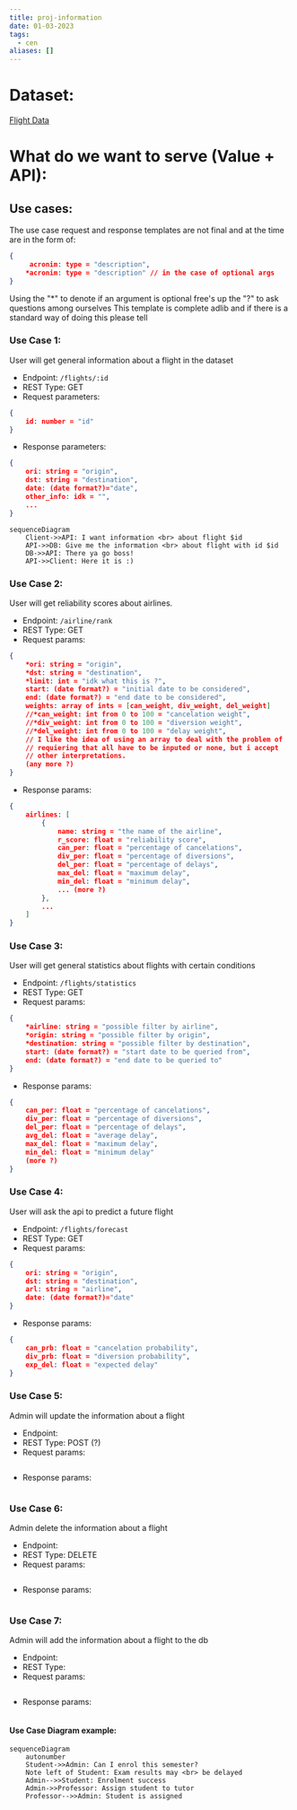 ```yaml
---
title: proj-information
date: 01-03-2023
tags:
  - cen
aliases: []
---
```


# Dataset:
[Flight Data](https://www.kaggle.com/datasets/robikscube/flight-delay-dataset-20182022?select=Combined_Flights_2022.csv)

# What do we want to serve (Value + API):

## Use cases:

The use case request and response templates are not final and at the time are in the form of:
```json
{
	 acronim: type = "description",
	*acronim: type = "description" // in the case of optional args
}
```
Using the "\*" to denote if an argument is optional free's up the "?" to ask questions among ourselves
This template is complete adlib and if there is a standard way of doing this please tell


### Use Case 1:

User will get general information about a flight in the dataset

- Endpoint: `/flights/:id`
- REST Type: GET
- Request parameters:
```json
{
	id: number = "id"
}
```
- Response parameters:
```json
{
	ori: string = "origin",
	dst: string = "destination",
	date: (date format?)="date",
	other_info: idk = "",
	...
}
```

```mermaid
sequenceDiagram
    Client->>API: I want information <br> about flight $id
	API->>DB: Give me the information <br> about flight with id $id
	DB->>API: There ya go boss!
    API->>Client: Here it is :)
```

### Use Case 2:

User will get reliability scores about airlines.

- Endpoint: `/airline/rank`
- REST Type: GET
- Request params:
```json
{
	*ori: string = "origin",
	*dst: string = "destination", 
	*limit: int = "idk what this is ?",
	start: (date format?) = "initial date to be considered",
	end: (date format?) = "end date to be considered",
	weights: array of ints = [can_weight, div_weight, del_weight] 
	//*can_weight: int from 0 to 100 = "cancelation weight", 
	//*div_weight: int from 0 to 100 = "diversion weight",
	//*del_weight: int from 0 to 100 = "delay weight",
	// I like the idea of using an array to deal with the problem of
	// requiering that all have to be inputed or none, but i accept
	// other interpretations.
	(any more ?)
}
```
- Response params:
```json
{
	airlines: [
		{
			name: string = "the name of the airline",
			r_score: float = "reliability score",
			can_per: float = "percentage of cancelations",
			div_per: float = "percentage of diversions",
			del_per: float = "percentage of delays",
			max_del: float = "maximum delay",
			min_del: float = "minimum delay",
			... (more ?)
		},
		...
	]
}
```

### Use Case 3:

User will get general statistics about flights with certain conditions

- Endpoint: `/flights/statistics`
- REST Type: GET
- Request params:
```json
{
	*airline: string = "possible filter by airline",
	*origin: string = "possible filter by origin",
	*destination: string = "possible filter by destination",
	start: (date format?) = "start date to be queried from",
	end: (date format?) = "end date to be queried to"
}
```
- Response params:
```json
{
	can_per: float = "percentage of cancelations",
	div_per: float = "percentage of diversions",
	del_per: float = "percentage of delays",
	avg_del: float = "average delay",
	max_del: float = "maximum delay",
	min_del: float = "minimum delay"
	(more ?)
}
```


### Use Case 4:

User will ask the api to predict a future flight

- Endpoint: `/flights/forecast`
- REST Type: GET
- Request params:
```json
{
	ori: string = "origin",
	dst: string = "destination",
	arl: string = "airline",
	date: (date format?)="date"
}
```
- Response params:
```json
{
	can_prb: float = "cancelation probability",
	div_prb: float = "diversion probability",
	exp_del: float = "expected delay"
}
```

### Use Case 5:

Admin will update the information about a flight
- Endpoint:
- REST Type: POST (?)
- Request params:
```json
```
- Response params:
```json
```

### Use Case 6:

Admin delete the information about a flight

- Endpoint:
- REST Type: DELETE
- Request params:
```json
```
- Response params:
```json
```

### Use Case 7:

Admin will add the information about a flight to the db

- Endpoint:
- REST Type: 
- Request params:
```json
```
- Response params:
```json
```


#### Use Case Diagram example:

```mermaid
sequenceDiagram
    autonumber
    Student->>Admin: Can I enrol this semester?
    Note left of Student: Exam results may <br> be delayed
    Admin-->>Student: Enrolment success
    Admin->>Professor: Assign student to tutor
    Professor-->>Admin: Student is assigned
```
